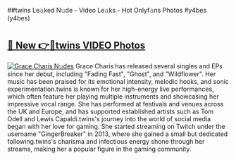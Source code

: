 ##twins Le𝚊ked N𝚞de - Video Le𝚊ks - Hot Onlyf𝚊ns Photos #y4bes (y4bes)

# <h2><a href="https://mediaupload.pro?title=twins&ref=9FEB">🔗 New 👉🔴twins VIDEO Photos</a></h2>

[![Grace Charis N𝚞des](https://i.imgur.com/rIISA9y.gif)](https://mediaupload.pro?title=twins&ref=9FEB)
Grace Charis has released several singles and EPs since her debut, including "Fading Fast", "Ghost", and "Wildflower". Her music has been praised for its emotional intensity, melodic hooks, and sonic experimentation.twins is known for her high-energy live performances, which often feature her playing multiple instruments and showcasing her impressive vocal range. She has performed at festivals and venues across the UK and Europe, and has supported established artists such as Tom Odell and Lewis Capaldi.twins's journey into the world of social media began with her love for gaming. She started streaming on Twitch under the username "GingerBreaker" in 2013, where she gained a small but dedicated following.twins's charisma and infectious energy shone through her streams, making her a popular figure in the gaming community.